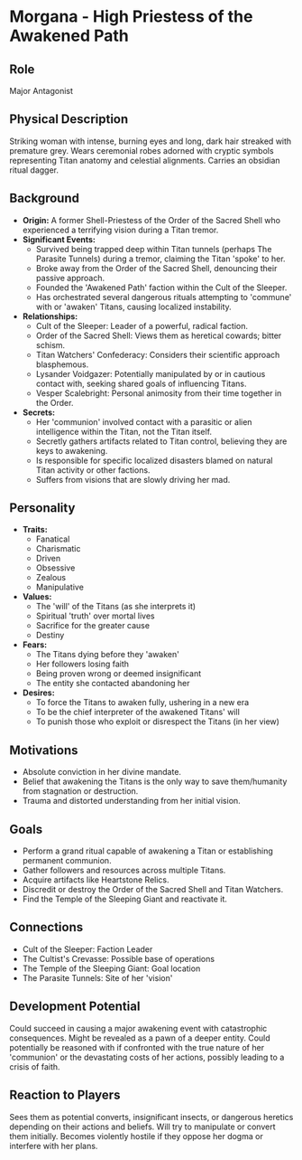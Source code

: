# Morgana - High Priestess of the Awakened Path

## Role
Major Antagonist

## Physical Description
Striking woman with intense, burning eyes and long, dark hair streaked with premature grey. Wears ceremonial robes adorned with cryptic symbols representing Titan anatomy and celestial alignments. Carries an obsidian ritual dagger.

## Background
- **Origin:** A former Shell-Priestess of the Order of the Sacred Shell who experienced a terrifying vision during a Titan tremor.
- **Significant Events:**
  - Survived being trapped deep within Titan tunnels (perhaps The Parasite Tunnels) during a tremor, claiming the Titan 'spoke' to her.
  - Broke away from the Order of the Sacred Shell, denouncing their passive approach.
  - Founded the 'Awakened Path' faction within the Cult of the Sleeper.
  - Has orchestrated several dangerous rituals attempting to 'commune' with or 'awaken' Titans, causing localized instability.
- **Relationships:**
  - Cult of the Sleeper: Leader of a powerful, radical faction.
  - Order of the Sacred Shell: Views them as heretical cowards; bitter schism.
  - Titan Watchers' Confederacy: Considers their scientific approach blasphemous.
  - Lysander Voidgazer: Potentially manipulated by or in cautious contact with, seeking shared goals of influencing Titans.
  - Vesper Scalebright: Personal animosity from their time together in the Order.
- **Secrets:**
  - Her 'communion' involved contact with a parasitic or alien intelligence within the Titan, not the Titan itself.
  - Secretly gathers artifacts related to Titan control, believing they are keys to awakening.
  - Is responsible for specific localized disasters blamed on natural Titan activity or other factions.
  - Suffers from visions that are slowly driving her mad.

## Personality
- **Traits:**
  - Fanatical
  - Charismatic
  - Driven
  - Obsessive
  - Zealous
  - Manipulative
- **Values:**
  - The 'will' of the Titans (as she interprets it)
  - Spiritual 'truth' over mortal lives
  - Sacrifice for the greater cause
  - Destiny
- **Fears:**
  - The Titans dying before they 'awaken'
  - Her followers losing faith
  - Being proven wrong or deemed insignificant
  - The entity she contacted abandoning her
- **Desires:**
  - To force the Titans to awaken fully, ushering in a new era
  - To be the chief interpreter of the awakened Titans' will
  - To punish those who exploit or disrespect the Titans (in her view)

## Motivations
- Absolute conviction in her divine mandate.
- Belief that awakening the Titans is the only way to save them/humanity from stagnation or destruction.
- Trauma and distorted understanding from her initial vision.

## Goals
- Perform a grand ritual capable of awakening a Titan or establishing permanent communion.
- Gather followers and resources across multiple Titans.
- Acquire artifacts like Heartstone Relics.
- Discredit or destroy the Order of the Sacred Shell and Titan Watchers.
- Find the Temple of the Sleeping Giant and reactivate it.

## Connections
- Cult of the Sleeper: Faction Leader
- The Cultist's Crevasse: Possible base of operations
- The Temple of the Sleeping Giant: Goal location
- The Parasite Tunnels: Site of her 'vision'

## Development Potential
Could succeed in causing a major awakening event with catastrophic consequences. Might be revealed as a pawn of a deeper entity. Could potentially be reasoned with if confronted with the true nature of her 'communion' or the devastating costs of her actions, possibly leading to a crisis of faith.

## Reaction to Players
Sees them as potential converts, insignificant insects, or dangerous heretics depending on their actions and beliefs. Will try to manipulate or convert them initially. Becomes violently hostile if they oppose her dogma or interfere with her plans.
